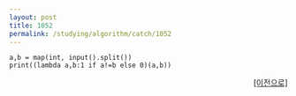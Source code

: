 ```yaml
---
layout: post
title: 1052
permalink: /studying/algorithm/catch/1052
---
```


```
a,b = map(int, input().split())
print((lambda a,b:1 if a!=b else 0)(a,b))

```
  
    
    
<div style="text-align: right"> <a href = 'https://namhyo01.github.io/studying/algorithm/catch'> [이전으로] </a> </div>
